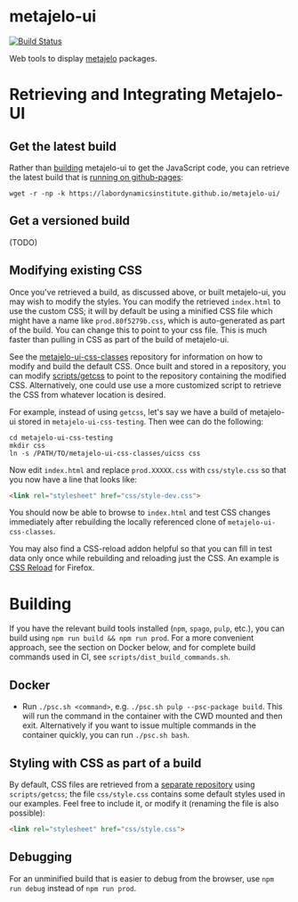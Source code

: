 # metajelo-ui

[![Build Status](https://travis-ci.com/labordynamicsinstitute/metajelo-ui.svg?token=fzz41xcnJ15QPD7QhZkZ&branch=master)](https://travis-ci.com/labordynamicsinstitute/metajelo-ui)

Web tools to display
[metajelo](https://github.com/labordynamicsinstitute/metajelo) packages.

# Retrieving and Integrating Metajelo-UI

## Get the latest build

Rather than [building](#Building) metajelo-ui to get the JavaScript code,
you can retrieve the latest build that is
[running on github-pages](https://labordynamicsinstitute.github.io/metajelo-ui):

```
wget -r -np -k https://labordynamicsinstitute.github.io/metajelo-ui/
```

## Get a versioned build

(TODO)

## Modifying existing CSS

Once you've retrieved a build, as discussed above, or built metajelo-ui,
you may wish to modify the styles. You can modify the retrieved
`index.html` to use the custom CSS;
it will by default be using a minified CSS file which might have a name
like `prod.80f5279b.css`, which is auto-generated as part of the build. You
can change this to point to your css file. This is much faster than pulling
in CSS as part of the build of metajelo-ui.

See the [metajelo-ui-css-classes](https://github.com/labordynamicsinstitute/metajelo-ui-css-classes#building)
repository for information on how to modify and build the default CSS. Once
built and stored in a repository, you can modify
[scripts/getcss](https://github.com/labordynamicsinstitute/metajelo-ui/blob/master/scripts/getcss)
to point to the repository containing the modified CSS. Alternatively, one
could use use a more customized script to retrieve the CSS from
whatever location is desired.

For example, instead of using `getcss`, let's say we have a build of metajelo-ui
stored in `metajelo-ui-css-testing`. Then wee can do the following:

```
cd metajelo-ui-css-testing
mkdir css
ln -s /PATH/TO/metajelo-ui-css-classes/uicss css
```

Now edit `index.html` and replace `prod.XXXXX.css` with `css/style.css` so that you now have a line that looks like:

```html
<link rel="stylesheet" href="css/style-dev.css">
```

You should now be able to browse to `index.html` and test CSS changes immediately
after rebuilding the locally referenced clone of `metajelo-ui-css-classes`.

You may also find a CSS-reload addon helpful so that you can fill
in test data only once while rebuilding and reloading just the CSS.
An example is [CSS Reload](https://addons.mozilla.org/en-US/firefox/addon/css-reload-we/) for Firefox.

# Building

If you have the relevant build tools installed (`npm`, `spago`, `pulp`, etc.), you can
build using `npm run build && npm run prod`. For a more convenient approach, see
the section on Docker below, and for complete build commands used in CI, see
`scripts/dist_build_commands.sh`.

## Docker

* Run `./psc.sh <command>`, e.g. `./psc.sh pulp --psc-package build`. This will run
the command in the container with the CWD mounted and then exit. Alternatively
if you want to issue multiple commands in the container quickly, you can
run `./psc.sh bash`.

## Styling with CSS as part of a build

By default, CSS files are retrieved from a [separate repository](https://github.com/labordynamicsinstitute/metajelo-ui-css-classes) using `scripts/getcss`; the file `css/style.css` contains some default styles used in our examples.
Feel free to include it, or modify it (renaming the file is also possible):

```html
<link rel="stylesheet" href="css/style.css">
```

## Debugging

For an unminified build that is easier to debug from the browser, use
`npm run debug` instead of `npm run prod`.

